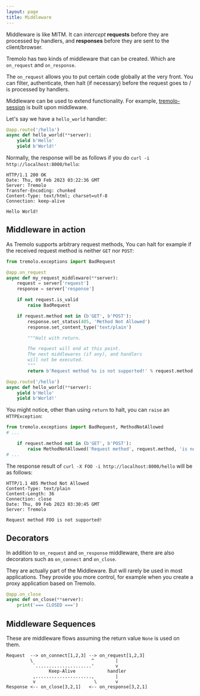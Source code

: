 ```yaml
---
layout: page
title: Middleware
---
```


Middleware is like MITM. It can *intercept* **requests** before they are processed by handlers, and **responses** before they are sent to the client/browser.

Tremolo has two kinds of middleware that can be created. Which are `on_request` and `on_response`.

The `on_request` allows you to put certain code globally at the very front.
You can filter, authenticate, then halt (if necessary) before the request goes to / is processed by handlers.

Middleware can be used to extend functionality. For example, [tremolo-session](https://github.com/nggit/tremolo-session) is built upon middleware.

Let's say we have a `hello_world` handler:

```python
@app.route('/hello')
async def hello_world(**server):
    yield b'Hello'
    yield b'World!'
```

Normally, the response will be as follows if you do `curl -i http://localhost:8000/hello`:

```
HTTP/1.1 200 OK
Date: Thu, 09 Feb 2023 03:22:36 GMT
Server: Tremolo
Transfer-Encoding: chunked
Content-Type: text/html; charset=utf-8
Connection: keep-alive

Hello World!
```

## Middleware in action
As Tremolo supports arbitrary request methods, You can halt for example if the received request method is neither `GET` nor `POST`:
```python
from tremolo.exceptions import BadRequest

@app.on_request
async def my_request_middleware(**server):
    request = server['request']
    response = server['response']

    if not request.is_valid
        raise BadRequest

    if request.method not in (b'GET', b'POST'):
        response.set_status(405, 'Method Not Allowed')
        response.set_content_type('text/plain')

        """Halt with return.

        The request will end at this point.
        The next middlewares (if any), and handlers
        will not be executed.
        """
        return b'Request method %s is not supported!' % request.method

@app.route('/hello')
async def hello_world(**server):
    yield b'Hello'
    yield b'World!'
```

You might notice, other than using `return` to halt, you can `raise` an `HTTPException`:

```python
from tremolo.exceptions import BadRequest, MethodNotAllowed
# ...

    if request.method not in (b'GET', b'POST'):
        raise MethodNotAllowed('Request method', request.method, 'is not supported!')
# ...
```

The response result of `curl -X FOO -i http://localhost:8000/hello` will be as follows:

```
HTTP/1.1 405 Method Not Allowed
Content-Type: text/plain
Content-Length: 36
Connection: close
Date: Thu, 09 Feb 2023 03:30:45 GMT
Server: Tremolo

Request method FOO is not supported!
```

## Decorators
In addition to `on_request` and `on_response` middleware, there are also decorators such as `on_connect` and `on_close`.

They are actually part of the Middleware. But will rarely be used in most applications. They provide you more control, for example when you create a proxy application based on Tremolo.

```python
@app.on_close
async def on_close(**server):
    print('=== CLOSED ===')
```

## Middleware Sequences
These are middleware flows assuming the return value `None` is used on them.

```
Request  --> on_connect[1,2,3] --> on_request[1,2,3]
         \                      ^        |
          `.....................'        v
                Keep-Alive            handler
          ,.....................,        |
          v                      \       v
Response <-- on_close[3,2,1]   <-- on_response[3,2,1]
```
